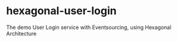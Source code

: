 # hexagonal-user-login
The demo User Login service with Eventsourcing, using Hexagonal Architecture
